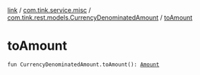 [link](../../index.md) / [com.tink.service.misc](../index.md) / [com.tink.rest.models.CurrencyDenominatedAmount](index.md) / [toAmount](./to-amount.md)

# toAmount

`fun CurrencyDenominatedAmount.toAmount(): `[`Amount`](../../com.tink.model.misc/-amount/index.md)